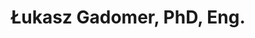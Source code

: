 ---
layout: page
title: Łukasz Gadomer, PhD, Eng.
description: Faculty of Computer Science Bialystok University of Technology - Letter of Recommendation for MSc
importance: 1
redirect: ../../assets/pdf/RecommendationGadomer.pdf
---